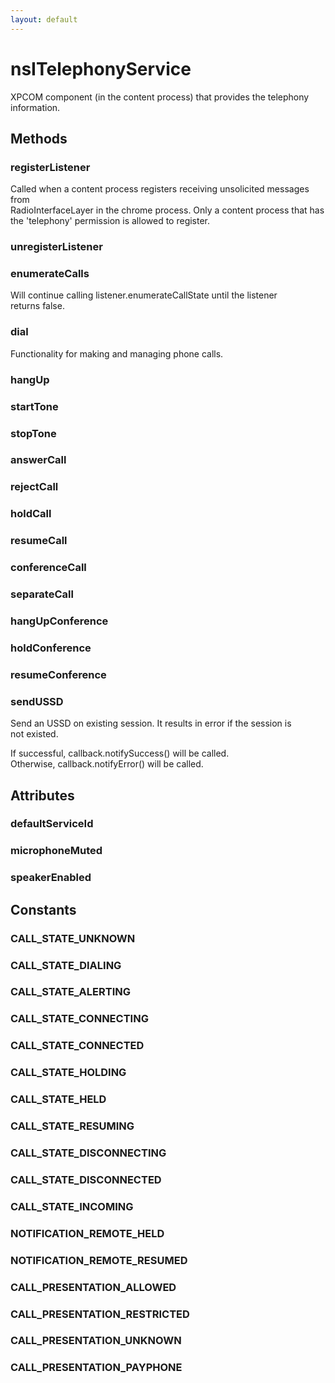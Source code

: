 ```yaml
---
layout: default
---
```


# nsITelephonyService #
  
XPCOM component (in the content process) that provides the telephony  
information.  
  

## Methods ##

### registerListener ###
  
Called when a content process registers receiving unsolicited messages from  
RadioInterfaceLayer in the chrome process. Only a content process that has  
the 'telephony' permission is allowed to register.  
  

### unregisterListener ###

### enumerateCalls ###
  
Will continue calling listener.enumerateCallState until the listener  
returns false.  
  

### dial ###
  
Functionality for making and managing phone calls.  
  

### hangUp ###

### startTone ###

### stopTone ###

### answerCall ###

### rejectCall ###

### holdCall ###

### resumeCall ###

### conferenceCall ###

### separateCall ###

### hangUpConference ###

### holdConference ###

### resumeConference ###

### sendUSSD ###
  
Send an USSD on existing session. It results in error if the session is  
not existed.  
  
If successful, callback.notifySuccess() will be called.  
Otherwise, callback.notifyError() will be called.  
  

## Attributes ##

### defaultServiceId ###

### microphoneMuted ###

### speakerEnabled ###

## Constants ##

### CALL_STATE_UNKNOWN ###

### CALL_STATE_DIALING ###

### CALL_STATE_ALERTING ###

### CALL_STATE_CONNECTING ###

### CALL_STATE_CONNECTED ###

### CALL_STATE_HOLDING ###

### CALL_STATE_HELD ###

### CALL_STATE_RESUMING ###

### CALL_STATE_DISCONNECTING ###

### CALL_STATE_DISCONNECTED ###

### CALL_STATE_INCOMING ###

### NOTIFICATION_REMOTE_HELD ###

### NOTIFICATION_REMOTE_RESUMED ###

### CALL_PRESENTATION_ALLOWED ###

### CALL_PRESENTATION_RESTRICTED ###

### CALL_PRESENTATION_UNKNOWN ###

### CALL_PRESENTATION_PAYPHONE ###
